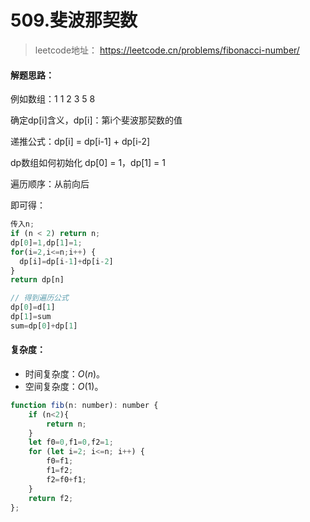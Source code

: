 # 509.斐波那契数

> leetcode地址： https://leetcode.cn/problems/fibonacci-number/

#### **解题思路：**

例如数组：1 1 2 3 5 8

确定dp[i]含义，dp[i]：第i个斐波那契数的值

递推公式：dp[i] = dp[i-1] + dp[i-2]

dp数组如何初始化 dp[0] = 1，dp[1] = 1

遍历顺序：从前向后

即可得：

```js
传入n;
if (n < 2) return n;
dp[0]=1,dp[1]=1;
for(i=2,i<=n;i++) {
  dp[i]=dp[i-1]+dp[i-2]
}
return dp[n]

// 得到遍历公式
dp[0]=d[1]
dp[1]=sum
sum=dp[0]+dp[1]
```

#### **复杂度：**

- 时间复杂度：*O*(*n*)。
- 空间复杂度：*O*(1)。

```js
function fib(n: number): number {
    if (n<2){
        return n;
    }
    let f0=0,f1=0,f2=1;
    for (let i=2; i<=n; i++) {
        f0=f1;
        f1=f2;
        f2=f0+f1;
    }
    return f2;
};
```

